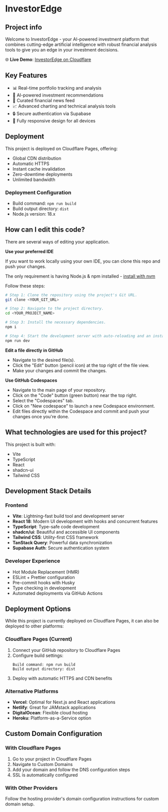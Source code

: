 # InvestorEdge

## Project info

Welcome to InvestorEdge - your AI-powered investment platform that combines cutting-edge artificial intelligence with robust financial analysis tools to give you an edge in your investment decisions.

🌐 **Live Demo**: [InvestorEdge on Cloudflare](https://investor-edge.pages.dev)

## Key Features

- 📊 Real-time portfolio tracking and analysis
- 🤖 AI-powered investment recommendations
- 📰 Curated financial news feed
- 📈 Advanced charting and technical analysis tools
- 🔒 Secure authentication via Supabase
- 📱 Fully responsive design for all devices

## Deployment

This project is deployed on Cloudflare Pages, offering:
- Global CDN distribution
- Automatic HTTPS
- Instant cache invalidation
- Zero-downtime deployments
- Unlimited bandwidth

### Deployment Configuration
- Build command: `npm run build`
- Build output directory: `dist`
- Node.js version: 18.x

## How can I edit this code?

There are several ways of editing your application.

**Use your preferred IDE**

If you want to work locally using your own IDE, you can clone this repo and push your changes.

The only requirement is having Node.js & npm installed - [install with nvm](https://github.com/nvm-sh/nvm#installing-and-updating)

Follow these steps:

```sh
# Step 1: Clone the repository using the project's Git URL.
git clone <YOUR_GIT_URL>

# Step 2: Navigate to the project directory.
cd <YOUR_PROJECT_NAME>

# Step 3: Install the necessary dependencies.
npm i

# Step 4: Start the development server with auto-reloading and an instant preview.
npm run dev
```

**Edit a file directly in GitHub**

- Navigate to the desired file(s).
- Click the "Edit" button (pencil icon) at the top right of the file view.
- Make your changes and commit the changes.

**Use GitHub Codespaces**

- Navigate to the main page of your repository.
- Click on the "Code" button (green button) near the top right.
- Select the "Codespaces" tab.
- Click on "New codespace" to launch a new Codespace environment.
- Edit files directly within the Codespace and commit and push your changes once you're done.

## What technologies are used for this project?

This project is built with:

- Vite
- TypeScript
- React
- shadcn-ui
- Tailwind CSS

## Development Stack Details

### Frontend
- **Vite**: Lightning-fast build tool and development server
- **React 18**: Modern UI development with hooks and concurrent features
- **TypeScript**: Type-safe code development
- **shadcn/ui**: Beautiful and accessible UI components
- **Tailwind CSS**: Utility-first CSS framework
- **TanStack Query**: Powerful data synchronization
- **Supabase Auth**: Secure authentication system

### Developer Experience
- Hot Module Replacement (HMR)
- ESLint + Prettier configuration
- Pre-commit hooks with Husky
- Type checking in development
- Automated deployments via GitHub Actions

## Deployment Options

While this project is currently deployed on Cloudflare Pages, it can also be deployed to other platforms:

### Cloudflare Pages (Current)
1. Connect your GitHub repository to Cloudflare Pages
2. Configure build settings:
   ```
   Build command: npm run build
   Build output directory: dist
   ```
3. Deploy with automatic HTTPS and CDN benefits

### Alternative Platforms
- **Vercel**: Optimal for Next.js and React applications
- **Netlify**: Great for JAMstack applications
- **DigitalOcean**: Flexible cloud hosting
- **Heroku**: Platform-as-a-Service option

## Custom Domain Configuration

### With Cloudflare Pages
1. Go to your project in Cloudflare Pages
2. Navigate to Custom Domains
3. Add your domain and follow the DNS configuration steps
4. SSL is automatically configured

### With Other Providers
Follow the hosting provider's domain configuration instructions for custom domain setup.
